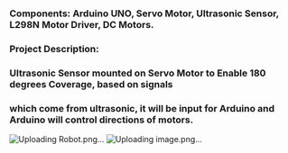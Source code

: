 ### Components: Arduino UNO, Servo Motor, Ultrasonic Sensor, L298N Motor Driver, DC Motors.
### Project Description:

### Ultrasonic Sensor mounted on Servo Motor to Enable 180 degrees Coverage, based on signals
### which come from ultrasonic, it will be input for Arduino and Arduino will control directions of motors.


![Uploading Robot.png…]()
![Uploading image.png…]()
